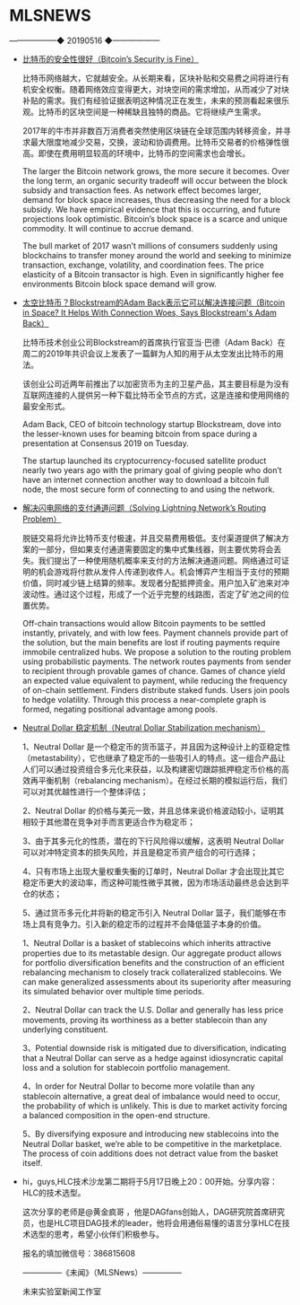 # ​MLSNEWS
——————◆
20190516
◆——————
* [比特币的安全性很好（Bitcoin’s Security is Fine）](https://blog.picks.co/bitcoins-security-is-fine-93391d9b61a8?ref=tokendaily)

  比特币网络越大，它就越安全。从长期来看，区块补贴和交易费之间将进行有机安全权衡。随着网络效应变得更大，对块空间的需求增加，从而减少了对块补贴的需求。我们有经验证据表明这种情况正在发生，未来的预测看起来很乐观。比特币的区块空间是一种稀缺且独特的商品。它将继续产生需求。

  2017年的牛市并非数百万消费者突然使用区块链在全球范围内转移资金，并寻求最大限度地减少交易，交换，波动和协调费用。比特币交易者的价格弹性很高。即使在费用明显较高的环境中，比特币的空间需求也会增长。

  The larger the Bitcoin network grows, the more secure it becomes. Over the long term, an organic security tradeoff will occur between the block subsidy and transaction fees. As network effect becomes larger, demand for block space increases, thus decreasing the need for a block subsidy. We have empirical evidence that this is occurring, and future projections look optimistic. Bitcoin’s block space is a scarce and unique commodity. It will continue to accrue demand.

  The bull market of 2017 wasn’t millions of consumers suddenly using blockchains to transfer money around the world and seeking to minimize transaction, exchange, volatility, and coordination fees. The price elasticity of a Bitcoin transactor is high. Even in significantly higher fee environments Bitcoin block space demand will grow.
* [太空比特币？Blockstream的Adam Back表示它可以解决连接问题（Bitcoin in Space? It Helps With Connection Woes, Says Blockstream's Adam Back）](https://www.coindesk.com/bitcoin-in-space-it-helps-with-connection-woes-says-blockstreams-adam-back?ref=tokendaily)

  比特币技术创业公司Blockstream的首席执行官亚当·巴德（Adam Back）在周二的2019年共识会议上发表了一篇鲜为人知的用于从太空发出比特币的用法。

  该创业公司近两年前推出了以加密货币为主的卫星产品，其主要目标是为没有互联网连接的人提供另一种下载比特币全节点的方式，这是连接和使用网络的最安全形式。

  Adam Back, CEO of bitcoin technology startup Blockstream, dove into the lesser-known uses for beaming bitcoin from space during a presentation at Consensus 2019 on Tuesday.

  The startup launched its cryptocurrency-focused satellite product nearly two years ago with the primary goal of giving people who don’t have an internet connection another way to download a bitcoin full node, the most secure form of connecting to and using the network.
* [解决闪电网络的支付通道问题（Solving Lightning Network’s Routing Problem）](https://hackernoon.com/solving-lightning-networks-routing-problem-1578baa717d3)

  脱链交易将允许比特币支付极速，并且交易费用极低。支付渠道提供了解决方案的一部分，但如果支付通道需要固定的集中式集线器，则主要优势将会丢失。我们提出了一种使用随机概率来支付的方法解决通道问题。网络通过可证明的机会游戏将付款从发件人传递到收件人。机会博弈产生相当于支付的预期价值，同时减少链上结算的频率。发现者分配抵押资金。用户加入矿池来对冲波动性。通过这个过程，形成了一个近乎完整的线路图，否定了矿池之间的位置优势。

  Off-chain transactions would allow Bitcoin payments to be settled instantly, privately, and with low fees. Payment channels provide part of the solution, but the main benefits are lost if routing payments require immobile centralized hubs. We propose a solution to the routing problem using probabilistic payments. The network routes payments from sender to recipient through provable games of chance. Games of chance yield an expected value equivalent to payment, while reducing the frequency of on-chain settlement. Finders distribute staked funds. Users join pools to hedge volatility. Through this process a near-complete graph is formed, negating positional advantage among pools.
* [Neutral Dollar 稳定机制（Neutral Dollar Stabilization mechanism）](​https://medium.com/@neutralproject/visualizing-metastability-c0b7da9ade4b?from=timeline&isappinstalled%3B=0)

  1、Neutral Dollar 是一个稳定币的货币篮子，并且因为这种设计上的亚稳定性（metastability），它也继承了稳定币的一些吸引人的特点。这一组合产品让人们可以通过投资组合多元化来获益，以及构建密切跟踪抵押稳定币价格的高效再平衡机制（rebalancing mechanism）。在经过长期的模拟运行后，我们可以对其优越性进行一个整体评估；

  2、Neutral Dollar 的价格与美元一致，并且总体来说价格波动较小，证明其相较于其他潜在竞争对手而言更适合作为稳定币；

  3、由于其多元化的性质，潜在的下行风险得以缓解，这表明 Neutral Dollar 可以对冲特定资本的损失风险，并且是稳定币资产组合的可行选择；

  4、只有市场上出现大量权重失衡的订单时，Neutral Dollar 才会出现比其它稳定币更大的波动率，而这种可能性微乎其微，因为市场活动最终总会达到平仓的状态；

  5、通过货币多元化并将新的稳定币引入 Neutral Dollar 篮子，我们能够在市场上具有竞争力。引入新的稳定币的过程并不会降低篮子本身的价值。

  1、Neutral Dollar is a basket of stablecoins which inherits attractive properties due to its metastable design. Our aggregate product allows for portfolio diversification benefits and the construction of an efficient rebalancing mechanism to closely track collateralized stablecoins. We can make generalized assessments about its superiority after measuring its simulated behavior over multiple time periods.

  2、Neutral Dollar can track the U.S. Dollar and generally has less price movements, proving its worthiness as a better stablecoin than any underlying constituent.

  3、Potential downside risk is mitigated due to diversification, indicating that a Neutral Dollar can serve as a hedge against idiosyncratic capital loss and a solution for stablecoin portfolio management.

  4、In order for Neutral Dollar to become more volatile than any stablecoin alternative, a great deal of imbalance would need to occur, the probability of which is unlikely. This is due to market activity forcing a balanced composition in the open-end structure.

  5、By diversifying exposure and introducing new stablecoins into the Neutral Dollar basket, we’re able to be competitive in the marketplace. The process of coin additions does not detract value from the basket itself.
  
* hi，guys,HLC技术沙龙第二期将于5月17日晚上20：00开始。分享内容：HLC的技术选型。

  这次分享的老师是@黄金疯哥 ，他是DAGfans创始人，DAG研究院首席研究员，也是HLC项目DAG技术的leader，他将会用通俗易懂的语言分享HLC在技术选型的思考，希望小伙伴们积极参与。
  
  报名的填加微信号：386815608
 
  —————《未闻》（MLSNews）—————
          
  未来实验室新闻工作室
